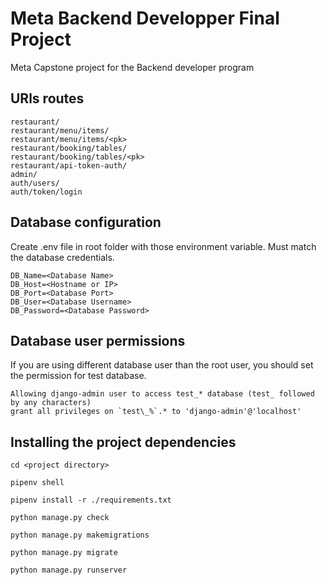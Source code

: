 # Meta Backend Developper Final Project
Meta Capstone project for the Backend developer program

## URls routes

```
restaurant/
restaurant/menu/items/
restaurant/menu/items/<pk>
restaurant/booking/tables/
restaurant/booking/tables/<pk>
restaurant/api-token-auth/
admin/
auth/users/
auth/token/login
```

## Database configuration
Create .env file in root folder with those environment variable. Must match the database credentials.

```
DB_Name=<Database Name>
DB_Host=<Hostname or IP>
DB_Port=<Database Port>
DB_User=<Database Username>
DB_Password=<Database Password>

```

## Database user permissions
If you are using different database user than the root user, you should set the permission for test database.
```
Allowing django-admin user to access test_* database (test_ followed by any characters)
grant all privileges on `test\_%`.* to 'django-admin'@'localhost'

````

## Installing the project dependencies
```
cd <project directory>

pipenv shell

pipenv install -r ./requirements.txt

python manage.py check

python manage.py makemigrations

python manage.py migrate

python manage.py runserver


````




